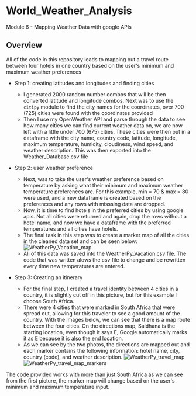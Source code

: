 # World_Weather_Analysis
Module 6 - Mapping Weather Data with google APIs
## Overview
All of the code in this repository leads to mapping out a travel route between four hotels in one country based on the user's minimum and maximum weather preferences
- Step 1: creating latitudes and longitudes and finding cities
  - I generated 2000 random number combos that will be then converted latitude and longitude combos. Next was to use the `citipy` module to find the city names for the coordinates, over 700 (725) cities were found with the coordinates provided
  - Then I use my OpenWeather API and parse through the data to see how many cities we can find current weather data on, we are now left with a little under 700 (675) cities. These cities were then put in a dataframe with the city name, country code, latitude,	longitude, maximum temperature, humidity, cloudiness, wind speed, and weather description. This was then exported into the Weather_Database.csv file
- Step 2: user weather preference
  - Next, was to take the user's weather preference based on temperature by asking what their minimum and maximum weather temperature preferences are. For this example, min = 70 & max = 80 were used, and a new dataframe is created based on the preferences and any rows with misssing data are dropped. 
  - Now, it is time to find hotels in the preferred cities by using google apis. Not all cities were returned and again, drop the rows without a hotel name, and now we have a dataframe with the preferred temperatures and all cities have hotels. 
  - The final task in this step was to create a marker map of all the cities in the cleaned data set and can be seen below:
![WeatherPy_Vacation_map](https://user-images.githubusercontent.com/79118630/115087477-38ed4680-9edc-11eb-994d-8b153c85a594.png)
  - All of this data was saved into the WeatherPy_Vacation.csv file. The code that was written alows the csv file to change and be rewritten every time new temperatures are entered.

- Step 3: Creating an itinerary
  - For the final step, I created a travel identity between 4 cities in a country, it is slightly cut off in this picture, but for this example I choose South Africa.
  - There were 4 cities that were marked in South Africa that were spread out, allowing for this traveler to see a good amount of the country. With the images below, we can see that there is a map route between the four cities. On the directions map, Saldhana is the starting location, even though it says E, Google automatically marks it as E because it is also the end location. 
  - As we can see by the two photos, the directions are mapped out and each marker contains the following information: hotel name, city, country (code), and weather description.
![WeatherPy_travel_map](https://user-images.githubusercontent.com/79118630/115087811-ec563b00-9edc-11eb-822b-9ad38bd2cbe2.png)
![WeatherPy_travel_map_markers](https://user-images.githubusercontent.com/79118630/115087826-f37d4900-9edc-11eb-9c37-d63f9451f556.png)

The code provided works with more than just South Africa as we can see from the first picture, the marker map will change based on the user's minimum and maximum temperature input. 
